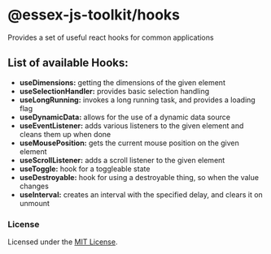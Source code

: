 # @essex-js-toolkit/hooks

Provides a set of useful react hooks for common applications

## List of available Hooks:

- **useDimensions:** getting the dimensions of the given element
- **useSelectionHandler:** provides basic selection handling
- **useLongRunning:** invokes a long running task, and provides a loading flag
- **useDynamicData:** allows for the use of a dynamic data source
- **useEventListener:** adds various listeners to the given element and cleans them up when done
- **useMousePosition:** gets the current mouse position on the given element
- **useScrollListener:** adds a scroll listener to the given element
- **useToggle:** hook for a toggleable state
- **useDestroyable:** hook for using a destroyable thing, so when the value changes
- **useInterval:** creates an interval with the specified delay, and clears it on unmount

### License

Licensed under the [MIT License](../../LICENSE).
